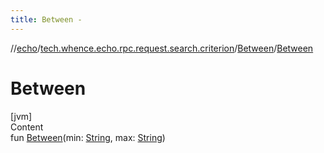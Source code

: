 ```yaml
---
title: Between -
---
```

//[echo](../../index.md)/[tech.whence.echo.rpc.request.search.criterion](../index.md)/[Between](index.md)/[Between](-between.md)



# Between  
[jvm]  
Content  
fun [Between](-between.md)(min: [String](https://kotlinlang.org/api/latest/jvm/stdlib/kotlin/-string/index.html), max: [String](https://kotlinlang.org/api/latest/jvm/stdlib/kotlin/-string/index.html))  



